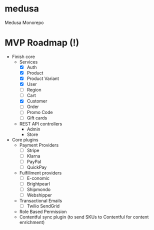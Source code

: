 # medusa
Medusa Monorepo


# MVP Roadmap (!)

- Finish core
  - Services
    - [x] Auth
    - [x] Product
    - [x] Product Variant
    - [x] User
    - [ ] Region
    - [ ] Cart
    - [x] Customer
    - [ ] Order
    - [ ] Promo Code
    - [ ] Gift cards
  - REST API controllers
    - Admin
    - Store
- Core plugins
  - Payment Providers
    - [ ] Stripe
    - [ ] Klarna
    - [ ] PayPal
    - [ ] QuickPay
  - Fulfillment providers
    - [ ] E-conomic
    - [ ] Brightpearl
    - [ ] Shipmondo
    - [ ] Webshipper
  - Transactional Emails
    - [ ] Twilio SendGrid
  - Role Based Permission
  - Contentful sync plugin (to send SKUs to Contentful for content enrichment)
